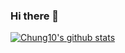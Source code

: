 ### Hi there 👋


[![Chung10's github stats](https://github-readme-stats.vercel.app/api?username=Chung10Kr)](https://github.com/anuraghazra/github-readme-stats)

